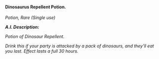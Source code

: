 #### Dinosaurus Repellent Potion.
*Potion, Rare (Single use)*

***A.I. Description:***

_Potion of Dinosaur Repellent._

_Drink this if your party is attacked by a pack of dinosaurs, and they’ll eat you last. Effect lasts a full 30 hours._
